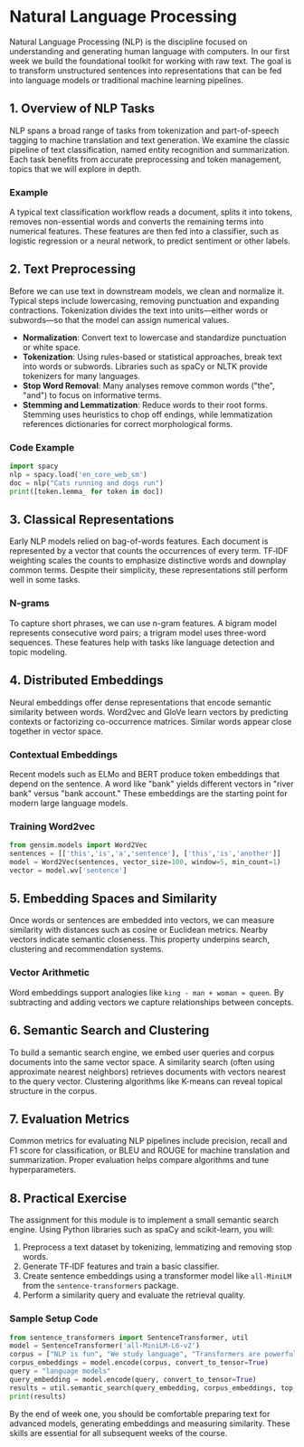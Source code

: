 # Natural Language Processing

Natural Language Processing (NLP) is the discipline focused on understanding and generating human language with computers. In our first week we build the foundational toolkit for working with raw text. The goal is to transform unstructured sentences into representations that can be fed into language models or traditional machine learning pipelines.

## 1. Overview of NLP Tasks
NLP spans a broad range of tasks from tokenization and part-of-speech tagging to machine translation and text generation. We examine the classic pipeline of text classification, named entity recognition and summarization. Each task benefits from accurate preprocessing and token management, topics that we will explore in depth.

### Example
A typical text classification workflow reads a document, splits it into tokens, removes non-essential words and converts the remaining terms into numerical features. These features are then fed into a classifier, such as logistic regression or a neural network, to predict sentiment or other labels.

## 2. Text Preprocessing
Before we can use text in downstream models, we clean and normalize it. Typical steps include lowercasing, removing punctuation and expanding contractions. Tokenization divides the text into units—either words or subwords—so that the model can assign numerical values.
- **Normalization**: Convert text to lowercase and standardize punctuation or white space.
- **Tokenization**: Using rules-based or statistical approaches, break text into words or subwords. Libraries such as spaCy or NLTK provide tokenizers for many languages.
- **Stop Word Removal**: Many analyses remove common words ("the", "and") to focus on informative terms.
- **Stemming and Lemmatization**: Reduce words to their root forms. Stemming uses heuristics to chop off endings, while lemmatization references dictionaries for correct morphological forms.

### Code Example
```python
import spacy
nlp = spacy.load('en_core_web_sm')
doc = nlp("Cats running and dogs run")
print([token.lemma_ for token in doc])
```

## 3. Classical Representations
Early NLP models relied on bag-of-words features. Each document is represented by a vector that counts the occurrences of every term. TF‑IDF weighting scales the counts to emphasize distinctive words and downplay common terms. Despite their simplicity, these representations still perform well in some tasks.

### N-grams
To capture short phrases, we can use n-gram features. A bigram model represents consecutive word pairs; a trigram model uses three-word sequences. These features help with tasks like language detection and topic modeling.

## 4. Distributed Embeddings
Neural embeddings offer dense representations that encode semantic similarity between words. Word2vec and GloVe learn vectors by predicting contexts or factorizing co-occurrence matrices. Similar words appear close together in vector space.

### Contextual Embeddings
Recent models such as ELMo and BERT produce token embeddings that depend on the sentence. A word like "bank" yields different vectors in "river bank" versus "bank account." These embeddings are the starting point for modern large language models.

### Training Word2vec
```python
from gensim.models import Word2Vec
sentences = [['this','is','a','sentence'], ['this','is','another']]
model = Word2Vec(sentences, vector_size=100, window=5, min_count=1)
vector = model.wv['sentence']
```

## 5. Embedding Spaces and Similarity
Once words or sentences are embedded into vectors, we can measure similarity with distances such as cosine or Euclidean metrics. Nearby vectors indicate semantic closeness. This property underpins search, clustering and recommendation systems.

### Vector Arithmetic
Word embeddings support analogies like `king - man + woman ≈ queen`. By subtracting and adding vectors we capture relationships between concepts.

## 6. Semantic Search and Clustering
To build a semantic search engine, we embed user queries and corpus documents into the same vector space. A similarity search (often using approximate nearest neighbors) retrieves documents with vectors nearest to the query vector. Clustering algorithms like K-means can reveal topical structure in the corpus.

## 7. Evaluation Metrics
Common metrics for evaluating NLP pipelines include precision, recall and F1 score for classification, or BLEU and ROUGE for machine translation and summarization. Proper evaluation helps compare algorithms and tune hyperparameters.

## 8. Practical Exercise
The assignment for this module is to implement a small semantic search engine. Using Python libraries such as spaCy and scikit-learn, you will:
1. Preprocess a text dataset by tokenizing, lemmatizing and removing stop words.
2. Generate TF‑IDF features and train a basic classifier.
3. Create sentence embeddings using a transformer model like `all-MiniLM` from the `sentence-transformers` package.
4. Perform a similarity query and evaluate the retrieval quality.

### Sample Setup Code
```python
from sentence_transformers import SentenceTransformer, util
model = SentenceTransformer('all-MiniLM-L6-v2')
corpus = ["NLP is fun", "We study language", "Transformers are powerful"]
corpus_embeddings = model.encode(corpus, convert_to_tensor=True)
query = "language models"
query_embedding = model.encode(query, convert_to_tensor=True)
results = util.semantic_search(query_embedding, corpus_embeddings, top_k=2)
print(results)
```

By the end of week one, you should be comfortable preparing text for advanced models, generating embeddings and measuring similarity. These skills are essential for all subsequent weeks of the course.

